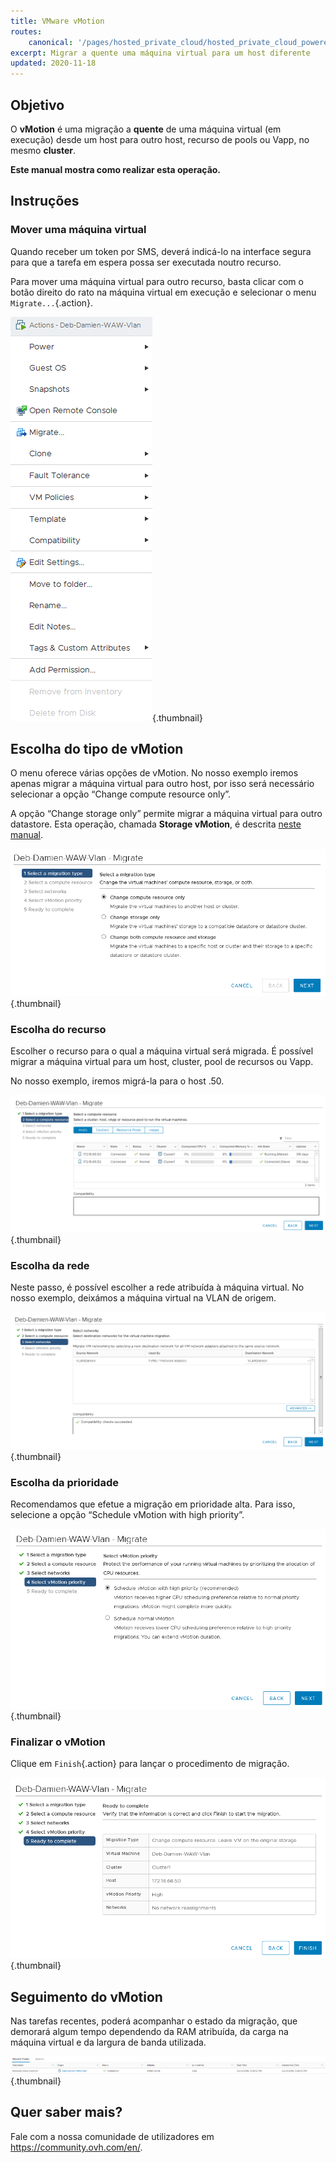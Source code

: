 ```yaml
---
title: VMware vMotion
routes:
    canonical: '/pages/hosted_private_cloud/hosted_private_cloud_powered_by_vmware/vmware_vmotion_new'
excerpt: Migrar a quente uma máquina virtual para um host diferente
updated: 2020-11-18
---
```


## Objetivo

O **vMotion** é uma migração a **quente** de uma máquina virtual (em execução) desde um host para outro host, recurso de pools ou Vapp, no mesmo **cluster**.

**Este manual mostra como realizar esta operação.**

## Instruções

### Mover uma máquina virtual

Quando receber um token por SMS, deverá indicá-lo na interface segura para que a tarefa em espera possa ser executada
noutro recurso.

Para mover uma máquina virtual para outro recurso, basta clicar com o botão direito do rato na máquina virtual em execução e selecionar o menu `Migrate...`{.action}.

![mover máquina virtual](images/Vmotion1.png){.thumbnail}

## Escolha do tipo de vMotion

O menu oferece várias opções de vMotion. No nosso exemplo iremos apenas migrar a máquina virtual para outro host, por isso será necessário selecionar a opção “Change compute resource only”.

A opção “Change storage only” permite migrar a máquina virtual para outro datastore. Esta operação, chamada **Storage vMotion**, é descrita [neste manual](/pages/bare_metal_cloud/managed_bare_metal/vmware_storage_vmotion).

![escolha do tipo de vMotion](images/Vmotion2.png){.thumbnail}

### Escolha do recurso

Escolher o recurso para o qual a máquina virtual será migrada. É possível migrar a máquina virtual para um host, cluster, pool de recursos ou Vapp.

No nosso exemplo, iremos migrá-la para o host .50.

![escolha do recurso](images/Vmotion3.png){.thumbnail}

### Escolha da rede

Neste passo, é possível escolher a rede atribuída à máquina virtual. No nosso exemplo, deixámos a máquina virtual na VLAN de origem.

![escolha da rede](images/Vmotion4.png){.thumbnail}

### Escolha da prioridade

Recomendamos que efetue a migração em prioridade alta. Para isso, selecione a opção “Schedule vMotion with high priority”.

![escolha da prioridade](images/Vmotion5.png){.thumbnail}

### Finalizar o vMotion

Clique em `Finish`{.action} para lançar o procedimento de migração.

![finalizar vMotion](images/Vmotion6.png){.thumbnail}

## Seguimento do vMotion

Nas tarefas recentes, poderá acompanhar o estado da migração, que demorará algum tempo dependendo da RAM atribuída, da carga na máquina virtual e da largura de banda utilizada.

![seguimento do vMotion](images/Vmotion7.png){.thumbnail}

## Quer saber mais?

Fale com a nossa comunidade de utilizadores em <https://community.ovh.com/en/>.
